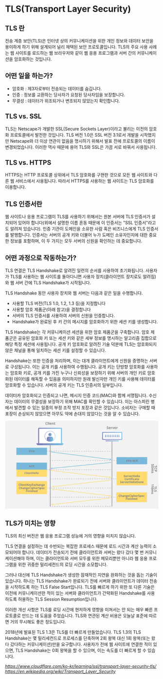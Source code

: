 # TLS(Transport Layer Security)
## TLS 란
전송 계층 보안(TLS)은 인터넷 상의 커뮤니케이션을 위한 개인 정보와 데이터 보안을 용이하게 하기 위해 설계되어 널리 채택된 보안 프로토콜입니다.
TLS의 주요 사용 사례는 웹 사이트를 로드하는 웹 브라우저와 같이 웹 응용 프로그램과 서버 간의 커뮤니케이션을 암호화하는 것입니다.

## 어떤 일을 하는가?
- 암호화 : 제3자로부터 전송되는 데이터를 숨깁니다.
- 인증 : 정보를 교환하는 당사자가 요청된 당사자임을 보장합니다.
- 무결성 : 데이터가 위조되거나 변조되지 않았는지 확인합니다.

## TLS vs. SSL
TLS는 Netscape가 개발한 SSL(Secure Sockets Layer)이라고 불리는 이전의 암호화 프로토콜에서 발전한 것입니다. 
TLS 버전 1.0은 SSL 버전 3.1로서 개발을 시작했지만 Netscape와 더 이상 연관이 없음을 명시하기 위해서 발표 전에 프로토콜의 이름이 변경되었습니다.
이러한 역사 때문에 용어 TLS와 SSL은 가끔 서로 바꿔서 사용됩니다.

## TLS vs. HTTPS
HTTPS는 HTTP 프로토콜 상위에서 TLS 암호화를 구현한 것으로 모든 웹 사이트와 다른 웹 서비스에서 사용됩니다. 
따라서 HTTPS를 사용하는 웹 사이트는 TLS 암호화를 이용합니다.

## TLS 인증서란
웹 사이트나 응용 프로그램이 TLS를 사용하기 위해서는 원본 서버에 TLS 인증서가 설치되어 있어야 합니다(위에서 설명한 이름 혼동 때문에 이 인증서는 "SSL 인증서"라고도 알려져 있습니다).
인증 기관이 도메인을 소유한 사람 혹은 비즈니스에게 TLS 인증서를 발행합니다.
인증서는 서버의 공개 키와 더불어 누가 도메인 소유자인지에 대한 중요한 정보를 포함하며, 이 두 가지는 모두 서버의 신원을 확인하는 데 중요합니다.

## 어떤 과정으로 작동하는가?
TLS 연결은 TLS Handshake로 알려진 일련의 순서를 사용하여 초기화됩니다.
사용자가 TLS를 사용하는 웹 사이트를 돌아다니면 사용자 장치(클라이언트 장치로도 알려짐)와 웹 서버 간에 TLS Handshake가 시작됩니다.

TLS Handshake 동안 사용자 장치와 웹 서버는 다음과 같은 일을 수행합니다.

  - 사용할 TLS 버전(TLS 1.0, 1.2, 1.3 등)을 지정합니다
  - 사용할 암호 제품군(아래 참고)을 결정합니다
  - 서버의 TLS 인증서를 사용하여 서버의 신원을 인증합니다.
  - Handshake가 완료된 후 키 간의 메시지를 암호화하기 위한 세션 키를 생성합니다.

TLS Handshake는 각 커뮤니케이션 세션을 위한 암호 제품군을 구축합니다.
암호 제품군은 공유된 암호화 키 또는 세션 키와 같은 세부 정보를 명시하는 알고리즘 집합으로 해당 특정 세션에 사용됩니다. 
공개 키 암호화로 알려진 기술 덕분에 TLS는 암호화되지 않은 채널을 통해 일치하는 세션 키를 설정할 수 있습니다.

Handshake는 또한 인증을 처리하며, 이는 대개 클라이언트에게 신원을 증명하는 서버로 구성됩니다.
이는 공개 키를 사용하여 수행됩니다. 공개 키는 단방향 암호화를 사용하는 암호화 키로,
공개 키를 가진 누구나 신뢰성을 보장하기 위해 서버의 개인 키로 암호화된 데이터를 해독할 수 있음을 의미하지만 원래 발신자만 개인 키를 사용해 데이터를 암호화할 수 있습니다.
서버의 공개 키는 TLS 인증서의 일부입니다.

데이터카 암호화되고 인증되고 나면, 메시지 인증 코드(MAC)와 함께 서명됩니다. 수신자는 데이터의 무결성을 보장하기 위해 MAC를 확인할 수 있습니다. 
이는 아스피린 병에서 발견할 수 있는 일종의 부정 조작 방지 포장과 같은 것입니다. 
소비자는 구매할 때 포장이 손상되지 않았으면 아무도 약에 손대지 않았다는 것을 알 수 있습니다.

![](img/tls-ssl-handshake.png)

## TLS가 미치는 영향
TLS의 최신 버전은 웹 응용 프로그램 성능에 거의 영향을 미치지 않습니다.

TLS 연결을 설정하는 데 수반되는 복잡한 프로세스 때문에 로드 시간과 계산 능력이 소모되어야 합니다. 
데이터가 전송되기 전에 클라이언트와 서버는 왔다 갔다 몇 번 커뮤니케이션해야 하며, 
이는 클라이언트와 서버 모두를 위한 메모리뿐만 아니라 웹 응용 프로그램을 위한 귀중한 밀리세컨드의 로딩 시간을 소모합니다.

그러나 대신에 TLS Handshake가 생성한 잠재적인 지연을 완화하는 것을 돕는 기술이 있습니다. 
하나는 TLS Handshake가 완료되기 전에 서버와 클라이언트가 데이터 전송을 시작하도록 하는 TLS False Start입니다.
TLS를 빠르게 하기 위한 또 다른 기술은 이전에 커뮤니케이션한 적이 있는 서버와 클라이언트가 간략화된 Handshake를 사용하도록 허용하는 TLS Session Resumption입니다.

이러한 개선 사항은 TLS를 로딩 시간에 현저하게 영향을 미쳐서는 안 되는 매우 빠른 프로토콜로 만드는 데 도움을 주었습니다. TLS와 연관된 계산 비용은 오늘날 표준에 따르면 거의 무시해도 좋은 정도입니다.

2018년에 발표된 TLS 1.3은 TLS를 더 빠르게 만들었습니다. TLS 1.3의 TLS Handshake는 몇 밀리세컨드로 프로세스를 단축하며 2회 왕복 대신 1회 왕복(또는 왔다 갔다하는 커뮤니케이션)만을 요구합니다.
사용자가 전에 웹 사이트에 연결한 적이 있으면, TLS Handshake는 0회 왕복을 할 수 있으며, 이는 속도를 더 빠르게 할 수 있습니다.

<cite>https://www.cloudflare.com/ko-kr/learning/ssl/transport-layer-security-tls/</cite>
<cite>https://en.wikipedia.org/wiki/Transport_Layer_Security</cite>